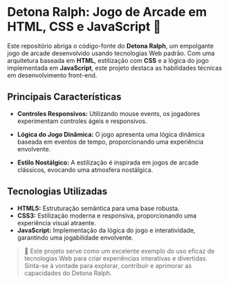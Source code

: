 # Detona Ralph: Jogo de Arcade em HTML, CSS e JavaScript 🚀

Este repositório abriga o código-fonte do **Detona Ralph**, um empolgante jogo de arcade desenvolvido usando tecnologias Web padrão. Com uma arquitetura baseada em **HTML**, estilização com **CSS** e a lógica do jogo implementada em **JavaScript**, este projeto destaca as habilidades técnicas em desenvolvimento front-end.

## Principais Características

- **Controles Responsivos:** Utilizando mouse events, os jogadores experimentam controles ágeis e responsivos.

- **Lógica do Jogo Dinâmica:** O jogo apresenta uma lógica dinâmica baseada em eventos de tempo, proporcionando uma experiência envolvente.

- **Estilo Nostálgico:** A estilização é inspirada em jogos de arcade clássicos, evocando uma atmosfera nostálgica.

## Tecnologias Utilizadas

- **HTML5:** Estruturação semântica para uma base robusta.
- **CSS3:** Estilização moderna e responsiva, proporcionando uma experiência visual atraente.
- **JavaScript:** Implementação da lógica do jogo e interatividade, garantindo uma jogabilidade envolvente.

> 🔔 Este projeto serve como um excelente exemplo do uso eficaz de tecnologias Web para criar experiências interativas e divertidas. Sinta-se à vontade para explorar, contribuir e aprimorar as capacidades do Detona Ralph.
